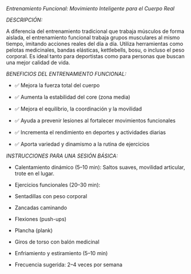 *Entrenamiento Funcional: Movimiento Inteligente para el Cuerpo Real*

*DESCRIPCIÓN:*

A diferencia del entrenamiento tradicional que trabaja músculos de forma aislada, el entrenamiento funcional trabaja grupos musculares al mismo tiempo, imitando acciones reales del día a día. Utiliza herramientas como pelotas medicinales, bandas elásticas, kettlebells, bosu, o incluso el peso corporal. Es ideal tanto para deportistas como para personas que buscan una mejor calidad de vida.

*BENEFICIOS DEL ENTRENAMIENTO FUNCIONAL:*

- ✅ Mejora la fuerza total del cuerpo

- ✅ Aumenta la estabilidad del core (zona media)

- ✅ Mejora el equilibrio, la coordinación y la movilidad

- ✅ Ayuda a prevenir lesiones al fortalecer movimientos funcionales

- ✅ Incrementa el rendimiento en deportes y actividades diarias

- ✅ Aporta variedad y dinamismo a la rutina de ejercicios

*INSTRUCCIONES PARA UNA SESIÓN BÁSICA:*

- Calentamiento dinámico (5–10 min): Saltos suaves, movilidad articular, trote en el lugar.

- Ejercicios funcionales (20–30 min):

- Sentadillas con peso corporal

- Zancadas caminando

- Flexiones (push-ups)

- Plancha (plank)

- Giros de torso con balón medicinal

- Enfriamiento y estiramiento (5–10 min)

- Frecuencia sugerida: 2–4 veces por semana

